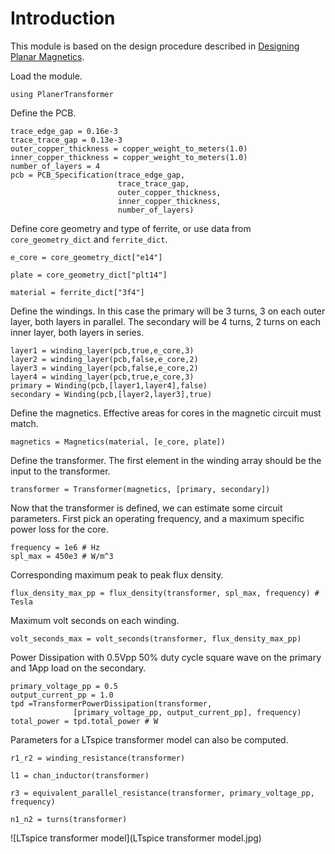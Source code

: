 # Introduction

This module is based on the design procedure described in
[Designing Planar Magnetics](http://www.ti.com/download/trng/docs/seminar/Topic4LD.pdf).

Load the module.
```@example 1
using PlanerTransformer
```

Define the PCB.
```@example 1
trace_edge_gap = 0.16e-3
trace_trace_gap = 0.13e-3
outer_copper_thickness = copper_weight_to_meters(1.0)
inner_copper_thickness = copper_weight_to_meters(1.0)
number_of_layers = 4
pcb = PCB_Specification(trace_edge_gap,
                        trace_trace_gap,
                        outer_copper_thickness,
                        inner_copper_thickness,
                        number_of_layers)
```

Define core geometry and type of ferrite, or use data from `core_geometry_dict` and `ferrite_dict`.
```@example 1
e_core = core_geometry_dict["e14"]
```
```@example 1
plate = core_geometry_dict["plt14"]
```
```@example 1
material = ferrite_dict["3f4"]
```
Define the windings.  In this case the primary will be 3 turns, 3 on each outer
layer, both layers in parallel.  The secondary will be 4 turns, 2 turns on each
inner layer, both layers in series.
```@example 1
layer1 = winding_layer(pcb,true,e_core,3)
layer2 = winding_layer(pcb,false,e_core,2)
layer3 = winding_layer(pcb,false,e_core,2)
layer4 = winding_layer(pcb,true,e_core,3)
primary = Winding(pcb,[layer1,layer4],false)
secondary = Winding(pcb,[layer2,layer3],true)
```

Define the magnetics.  Effective areas for cores in the magnetic circuit must
match.
```@example 1
magnetics = Magnetics(material, [e_core, plate])
```

Define the transformer.  The first element in the winding array should be the
input to the transformer.
```@example 1
transformer = Transformer(magnetics, [primary, secondary])
```

Now that the transformer is defined, we can estimate some circuit parameters.
First pick an operating frequency, and a maximum specific power loss
for the core.
```@example 1
frequency = 1e6 # Hz
spl_max = 450e3 # W/m^3
```
Corresponding maximum peak to peak flux density.
```@example 1
flux_density_max_pp = flux_density(transformer, spl_max, frequency) # Tesla
```
Maximum volt seconds on each winding.
```@example 1
volt_seconds_max = volt_seconds(transformer, flux_density_max_pp)
```
Power Dissipation with 0.5Vpp 50% duty cycle square wave on the primary and
1App load on the secondary.
```@example 1
primary_voltage_pp = 0.5
output_current_pp = 1.0
tpd =TransformerPowerDissipation(transformer,
              [primary_voltage_pp, output_current_pp], frequency)
total_power = tpd.total_power # W
```

Parameters for a LTspice transformer model can also be computed.
```@example 1
r1_r2 = winding_resistance(transformer)
```
```@example 1
l1 = chan_inductor(transformer)
```
```@example 1
r3 = equivalent_parallel_resistance(transformer, primary_voltage_pp, frequency)
```
```@example 1
n1_n2 = turns(transformer)
```
![LTspice transformer model](LTspice transformer model.jpg)

